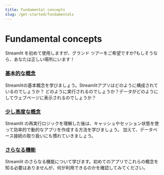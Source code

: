 ```yaml
---
title: Fundamental concepts
slug: /get-started/fundamentals
---
```


# Fundamental concepts

Streamlit を初めて使用しますが、グランド ツアーをご希望ですか?もしそうなら、あなたは正しい場所にいます！

### [基本的な概念](/get-started/fundamentals/main-concepts.md)

Streamlitの基本概念を学びましょう。Streamlitアプリはどのように構成されているのでしょうか？
どのように実行されるのでしょうか？データがどのようにしてウェブページに表示されるのでしょうか？

### [少し高度な概念](/get-started/fundamentals/advanced-concepts.md)

Streamlit の再実行ロジックを理解した後は、キャッシュやセッション状態を使って効率的で動的なアプリを作成する方法を学びましょう。
加えて、データベース接続の取り扱いにも慣れていきましょう。

### [さらなる機能](/get-started/fundamentals/additional-features.md)

Streamlit のさらなる機能について学びます。初めてのアプリでこれらの概念を知る必要はありませんが、何が利用できるのかを確認してみてください。
